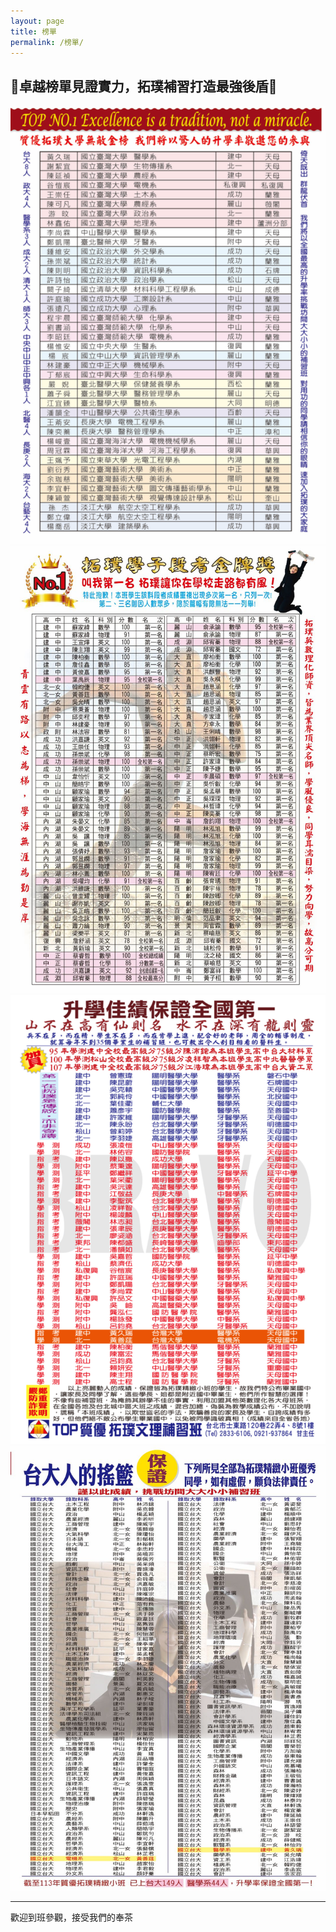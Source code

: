 ```yaml
---
layout: page
title: 榜單
permalink: /榜單/
---
```

## 🌟卓越榜單見證實力，拓璞補習打造最強後盾🌟

![課表](../images/榜單1.png) 
![課表](../images/改榜2.jpg) 
![課表](../images/榜單三.png) 
![課表](../images/改榜4.jpg) 


---
歡迎到班參觀，接受我們的奉茶